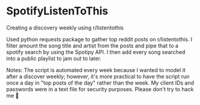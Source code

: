 # SpotifyListenToThis
Creating a discovery weekly using r/listentothis

Used python requests package to gather top reddit posts on r/listentothis.
I filter amount the song title and artist from the posts and pipe that to a spotify search by using the Spotipy API.
I then add every song searched into a public playlist to jam out to later.

Notes:
The script is automated every week because I wanted to model it after a discover weekly; however, it's more practical to have the script run once a day in "top posts of the day" rather than the week.
My client IDs and passwords were in a text file for security purposes. Please don't try to hack me 🙏
